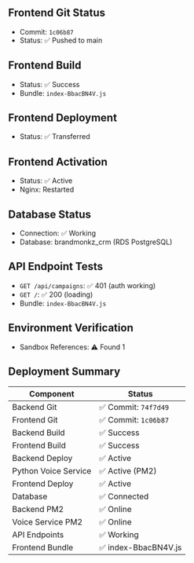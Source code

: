 ## Frontend Git Status
- Commit: `1c06b87`
- Status: ✅ Pushed to main

## Frontend Build
- Status: ✅ Success
- Bundle: `index-BbacBN4V.js`

## Frontend Deployment
- Status: ✅ Transferred

## Frontend Activation
- Status: ✅ Active
- Nginx: Restarted

## Database Status
- Connection: ✅ Working
- Database: brandmonkz_crm (RDS PostgreSQL)

## API Endpoint Tests

- `GET /api/campaigns`: ✅ 401 (auth working)
- `GET /`: ✅ 200 (loading)
- Bundle: `index-BbacBN4V.js`

## Environment Verification
- Sandbox References: ⚠️ Found        1

## Deployment Summary

| Component | Status |
|-----------|--------|
| Backend Git | ✅ Commit: `74f7d49` |
| Frontend Git | ✅ Commit: `1c06b87` |
| Backend Build | ✅ Success |
| Frontend Build | ✅ Success |
| Backend Deploy | ✅ Active |
| Python Voice Service | ✅ Active (PM2) |
| Frontend Deploy | ✅ Active |
| Database | ✅ Connected |
| Backend PM2 | ✅ Online |
| Voice Service PM2 | ✅ Online |
| API Endpoints | ✅ Working |
| Frontend Bundle | ✅ index-BbacBN4V.js |

